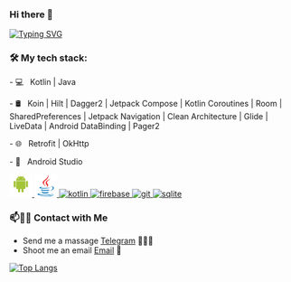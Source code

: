 ### Hi there 👋


[![Typing SVG](https://readme-typing-svg.demolab.com?font=Fira+Code&pause=1000&color=00F758&vCenter=true&random=false&width=435&lines=Hello%2C+I'm+Evgeny;I'm+an+android+developer)](https://git.io/typing-svg)

<h3>🛠 My tech stack:</h3>
<p>- 💻 &nbsp; Kotlin | Java</p>
<p>- 🛢 &nbsp; Koin | Hilt | Dagger2 | Jetpack Compose | Kotlin Coroutines | Room | SharedPreferences | Jetpack Navigation | Clean Architecture | Glide | LiveData | Android DataBinding | Pager2</p>
<p>- 🌐 &nbsp; Retrofit | OkHttp</p>
<p>- 🔧 &nbsp; Android Studio</p>

<p> 
    <a href="https://developer.android.com" target="_blank" rel="noreferrer"> 
        <img src="https://raw.githubusercontent.com/devicons/devicon/master/icons/android/android-original-wordmark.svg" alt="android" width="40" height="40"/> 
    </a> 
    <a href="https://www.java.com" target="_blank" rel="noreferrer"> 
        <img src="https://raw.githubusercontent.com/devicons/devicon/master/icons/java/java-original.svg" alt="java" width="40" height="40"/> 
    </a> 
    <a href="https://kotlinlang.org" target="_blank" rel="noreferrer"> 
        <img src="https://www.vectorlogo.zone/logos/kotlinlang/kotlinlang-icon.svg" alt="kotlin" width="40" height="40"/> 
    </a> 
    <a href="https://developer.android.com/jetpack/androidx/releases/room" target="_blank" rel="noreferrer"> 
        <img src="https://www.svgrepo.com/show/5407/database.svg" alt="firebase" width="40" height="40"/> 
    </a> 
    <a href="https://git-scm.com/" target="_blank" rel="noreferrer"> 
        <img src="https://www.vectorlogo.zone/logos/git-scm/git-scm-icon.svg" alt="git" width="40" height="40"/> 
    </a> 
    <a href="https://www.sqlite.org/" target="_blank" rel="noreferrer"> 
        <img src="https://www.vectorlogo.zone/logos/sqlite/sqlite-icon.svg" alt="sqlite" width="40" height="40"/> 
    </a> 
</p>

### 📫🤝🏻 Contact with Me

 - Send me a massage [Telegram](https://t.me/zhekichan) 👨🏻‍💻
 - Shoot me an email [Email](mailto:evg.ermolov@yandex.ru) 💌

 [![Top Langs](https://github-readme-stats.vercel.app/api/top-langs/?username=zhek1chan&layout=compact)](https://github.com/anuraghazra/github-readme-stats)
